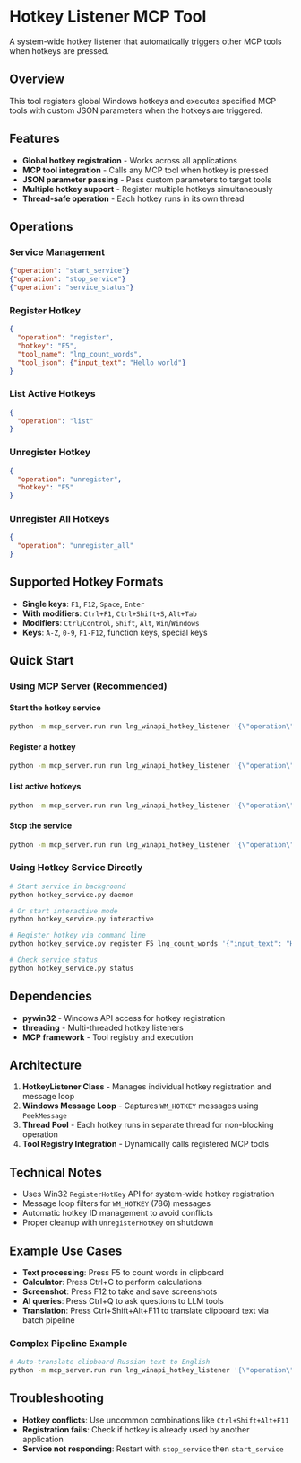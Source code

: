 # Hotkey Listener MCP Tool

A system-wide hotkey listener that automatically triggers other MCP tools when hotkeys are pressed.

## Overview

This tool registers global Windows hotkeys and executes specified MCP tools with custom JSON parameters when the hotkeys are triggered.

## Features

- **Global hotkey registration** - Works across all applications
- **MCP tool integration** - Calls any MCP tool when hotkey is pressed
- **JSON parameter passing** - Pass custom parameters to target tools
- **Multiple hotkey support** - Register multiple hotkeys simultaneously
- **Thread-safe operation** - Each hotkey runs in its own thread

## Operations

### Service Management
```json
{"operation": "start_service"}
{"operation": "stop_service"}
{"operation": "service_status"}
```

### Register Hotkey
```json
{
  "operation": "register",
  "hotkey": "F5",
  "tool_name": "lng_count_words",
  "tool_json": {"input_text": "Hello world"}
}
```

### List Active Hotkeys
```json
{
  "operation": "list"
}
```

### Unregister Hotkey
```json
{
  "operation": "unregister",
  "hotkey": "F5"
}
```

### Unregister All Hotkeys
```json
{
  "operation": "unregister_all"
}
```

## Supported Hotkey Formats

- **Single keys**: `F1`, `F12`, `Space`, `Enter`
- **With modifiers**: `Ctrl+F1`, `Ctrl+Shift+S`, `Alt+Tab`
- **Modifiers**: `Ctrl`/`Control`, `Shift`, `Alt`, `Win`/`Windows`
- **Keys**: `A-Z`, `0-9`, `F1-F12`, function keys, special keys

## Quick Start

### Using MCP Server (Recommended)

#### Start the hotkey service
```bash
python -m mcp_server.run run lng_winapi_hotkey_listener '{\"operation\":\"start_service\"}'
```

#### Register a hotkey
```bash
python -m mcp_server.run run lng_winapi_hotkey_listener '{\"operation\":\"register\",\"hotkey\":\"F7\",\"tool_name\":\"lng_count_words\",\"tool_json\":{\"input_text\":\"test\"}}'
```

#### List active hotkeys
```bash
python -m mcp_server.run run lng_winapi_hotkey_listener '{\"operation\":\"list\"}'
```

#### Stop the service
```bash
python -m mcp_server.run run lng_winapi_hotkey_listener '{\"operation\":\"stop_service\"}'
```

### Using Hotkey Service Directly
```bash
# Start service in background
python hotkey_service.py daemon

# Or start interactive mode
python hotkey_service.py interactive

# Register hotkey via command line
python hotkey_service.py register F5 lng_count_words '{"input_text": "Hello world"}'

# Check service status
python hotkey_service.py status
```

## Dependencies

- **pywin32** - Windows API access for hotkey registration
- **threading** - Multi-threaded hotkey listeners
- **MCP framework** - Tool registry and execution

## Architecture

1. **HotkeyListener Class** - Manages individual hotkey registration and message loop
2. **Windows Message Loop** - Captures `WM_HOTKEY` messages using `PeekMessage`
3. **Thread Pool** - Each hotkey runs in separate thread for non-blocking operation
4. **Tool Registry Integration** - Dynamically calls registered MCP tools

## Technical Notes

- Uses Win32 `RegisterHotKey` API for system-wide hotkey registration
- Message loop filters for `WM_HOTKEY` (786) messages
- Automatic hotkey ID management to avoid conflicts
- Proper cleanup with `UnregisterHotKey` on shutdown

## Example Use Cases

- **Text processing**: Press F5 to count words in clipboard
- **Calculator**: Press Ctrl+C to perform calculations
- **Screenshot**: Press F12 to take and save screenshots
- **AI queries**: Press Ctrl+Q to ask questions to LLM tools
- **Translation**: Press Ctrl+Shift+Alt+F11 to translate clipboard text via batch pipeline

### Complex Pipeline Example
```bash
# Auto-translate clipboard Russian text to English
python -m mcp_server.run run lng_winapi_hotkey_listener '{\"operation\":\"register\",\"hotkey\":\"ctrl+shift+alt+f11\",\"tool_name\":\"lng_batch_run\",\"tool_json\":{\"pipeline\":[{\"tool\":\"lng_winapi_clipboard_get\",\"params\":{},\"output\":\"clipboard_text\"},{\"tool\":\"lng_llm_prompt_template\",\"params\":{\"command\":\"use\",\"template_name\":\"translate_to_en_b2\",\"text\":\"{! clipboard_text.content || clipboard_text.unicode_text !}\"},\"output\":\"translated_text\"},{\"tool\":\"lng_winapi_clipboard_set\",\"params\":{\"text\":\"{! translated_text !}\"},\"output\":\"final_result\"}],\"final_result\":\"{! translated_text !}\"}}'
```

## Troubleshooting

- **Hotkey conflicts**: Use uncommon combinations like `Ctrl+Shift+Alt+F11`
- **Registration fails**: Check if hotkey is already used by another application
- **Service not responding**: Restart with `stop_service` then `start_service`
